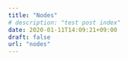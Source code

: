 ```yaml
---
title: "Nodes"
# description: "test post index"
date: 2020-01-11T14:09:21+09:00 
draft: false
url: "nodes"
---
```


